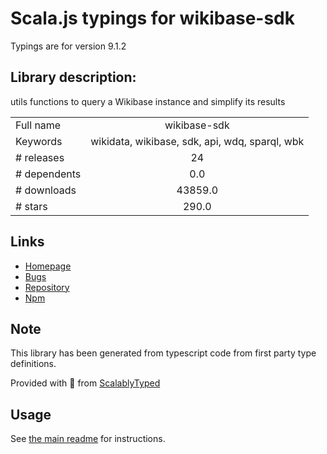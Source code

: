 
# Scala.js typings for wikibase-sdk

Typings are for version 9.1.2

## Library description:
utils functions to query a Wikibase instance and simplify its results

|                    |                 |
| ------------------ | :-------------: |
| Full name          | wikibase-sdk |
| Keywords           | wikidata, wikibase, sdk, api, wdq, sparql, wbk |
| # releases         | 24 |
| # dependents       | 0.0 |
| # downloads        | 43859.0 |
| # stars            | 290.0 |

## Links
- [Homepage](https://github.com/maxlath/wikibase-sdk)
- [Bugs](https://github.com/maxlath/wikibase-sdk/issues)
- [Repository](https://github.com/maxlath/wikibase-sdk)
- [Npm](https://www.npmjs.com/package/wikibase-sdk)
    


## Note
This library has been generated from typescript code from first party type definitions.

Provided with :purple_heart: from [ScalablyTyped](https://github.com/oyvindberg/ScalablyTyped)

## Usage
See [the main readme](../../readme.md) for instructions.


